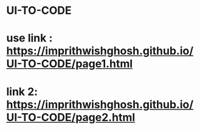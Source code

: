 # UI-TO-CODE

# use link : https://imprithwishghosh.github.io/UI-TO-CODE/page1.html
# link 2: https://imprithwishghosh.github.io/UI-TO-CODE/page2.html
